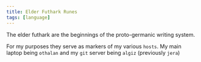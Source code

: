 ```yaml
---
title: Elder Futhark Runes
tags: [language]
---
```



The elder futhark are the beginnings of the proto-germanic writing system.

For my purposes they serve as markers of my various `hosts`.
My main laptop being `othalan` and my `git` server being `algiz` (previously `jera`)


